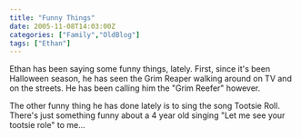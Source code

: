 ```yaml
---
title: "Funny Things"
date: 2005-11-08T14:03:00Z
categories: ["Family","OldBlog"]
tags: ["Ethan"]
---
```


Ethan has been saying some funny things, lately.  First, since it's been Halloween season, he has seen the Grim Reaper walking around on TV and on the streets.  He has been calling him the "Grim Reefer" however.

The other funny thing he has done lately is to sing the song Tootsie Roll.  There's just something funny about a 4 year old singing "Let me see your tootsie role" to me...
